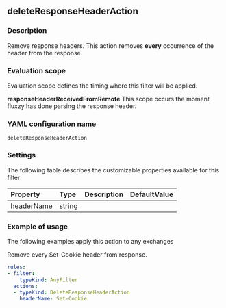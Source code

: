 ## deleteResponseHeaderAction

### Description

Remove response headers. This action removes <b>every</b> occurrence of the header from the response.

### Evaluation scope

Evaluation scope defines the timing where this filter will be applied. 

**responseHeaderReceivedFromRemote** This scope occurs the moment fluxzy has done parsing the response header.

### YAML configuration name

    deleteResponseHeaderAction

### Settings

The following table describes the customizable properties available for this filter: 

| Property | Type | Description | DefaultValue |
| :------- | :------- | :------- | -------- |
| headerName | string |  |  |

### Example of usage

The following examples apply this action to any exchanges

Remove every Set-Cookie header from response.

```yaml
rules:
- filter:
    typeKind: AnyFilter
  actions:
  - typeKind: DeleteResponseHeaderAction
    headerName: Set-Cookie
```



